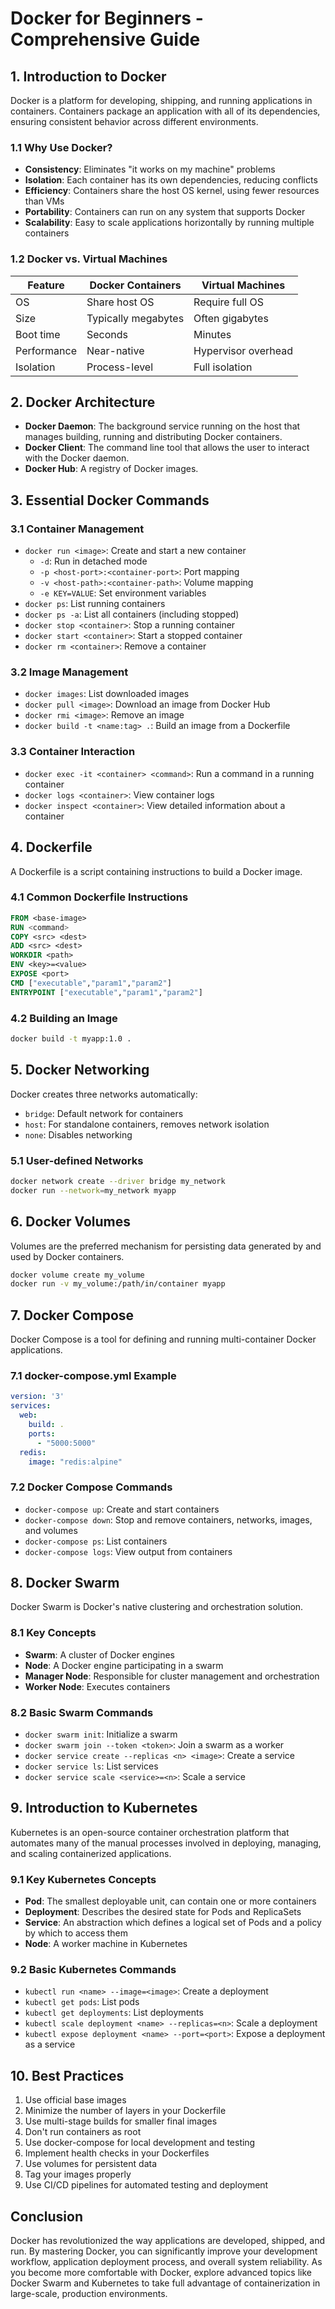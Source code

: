 # Docker for Beginners - Comprehensive Guide

## 1. Introduction to Docker

Docker is a platform for developing, shipping, and running applications in containers. Containers package an application with all of its dependencies, ensuring consistent behavior across different environments.

### 1.1 Why Use Docker?

- **Consistency**: Eliminates "it works on my machine" problems
- **Isolation**: Each container has its own dependencies, reducing conflicts
- **Efficiency**: Containers share the host OS kernel, using fewer resources than VMs
- **Portability**: Containers can run on any system that supports Docker
- **Scalability**: Easy to scale applications horizontally by running multiple containers

### 1.2 Docker vs. Virtual Machines

| Feature | Docker Containers | Virtual Machines |
|---------|-------------------|-------------------|
| OS | Share host OS | Require full OS |
| Size | Typically megabytes | Often gigabytes |
| Boot time | Seconds | Minutes |
| Performance | Near-native | Hypervisor overhead |
| Isolation | Process-level | Full isolation |

## 2. Docker Architecture

- **Docker Daemon**: The background service running on the host that manages building, running and distributing Docker containers.
- **Docker Client**: The command line tool that allows the user to interact with the Docker daemon.
- **Docker Hub**: A registry of Docker images.

## 3. Essential Docker Commands

### 3.1 Container Management

- `docker run <image>`: Create and start a new container
  - `-d`: Run in detached mode
  - `-p <host-port>:<container-port>`: Port mapping
  - `-v <host-path>:<container-path>`: Volume mapping
  - `-e KEY=VALUE`: Set environment variables
- `docker ps`: List running containers
- `docker ps -a`: List all containers (including stopped)
- `docker stop <container>`: Stop a running container
- `docker start <container>`: Start a stopped container
- `docker rm <container>`: Remove a container

### 3.2 Image Management

- `docker images`: List downloaded images
- `docker pull <image>`: Download an image from Docker Hub
- `docker rmi <image>`: Remove an image
- `docker build -t <name:tag> .`: Build an image from a Dockerfile

### 3.3 Container Interaction

- `docker exec -it <container> <command>`: Run a command in a running container
- `docker logs <container>`: View container logs
- `docker inspect <container>`: View detailed information about a container

## 4. Dockerfile

A Dockerfile is a script containing instructions to build a Docker image.

### 4.1 Common Dockerfile Instructions

```dockerfile
FROM <base-image>
RUN <command>
COPY <src> <dest>
ADD <src> <dest>
WORKDIR <path>
ENV <key>=<value>
EXPOSE <port>
CMD ["executable","param1","param2"]
ENTRYPOINT ["executable","param1","param2"]
```

### 4.2 Building an Image

```bash
docker build -t myapp:1.0 .
```

## 5. Docker Networking

Docker creates three networks automatically:

- `bridge`: Default network for containers
- `host`: For standalone containers, removes network isolation
- `none`: Disables networking

### 5.1 User-defined Networks

```bash
docker network create --driver bridge my_network
docker run --network=my_network myapp
```

## 6. Docker Volumes

Volumes are the preferred mechanism for persisting data generated by and used by Docker containers.

```bash
docker volume create my_volume
docker run -v my_volume:/path/in/container myapp
```

## 7. Docker Compose

Docker Compose is a tool for defining and running multi-container Docker applications.

### 7.1 docker-compose.yml Example

```yaml
version: '3'
services:
  web:
    build: .
    ports:
      - "5000:5000"
  redis:
    image: "redis:alpine"
```

### 7.2 Docker Compose Commands

- `docker-compose up`: Create and start containers
- `docker-compose down`: Stop and remove containers, networks, images, and volumes
- `docker-compose ps`: List containers
- `docker-compose logs`: View output from containers

## 8. Docker Swarm

Docker Swarm is Docker's native clustering and orchestration solution.

### 8.1 Key Concepts

- **Swarm**: A cluster of Docker engines
- **Node**: A Docker engine participating in a swarm
- **Manager Node**: Responsible for cluster management and orchestration
- **Worker Node**: Executes containers

### 8.2 Basic Swarm Commands

- `docker swarm init`: Initialize a swarm
- `docker swarm join --token <token>`: Join a swarm as a worker
- `docker service create --replicas <n> <image>`: Create a service
- `docker service ls`: List services
- `docker service scale <service>=<n>`: Scale a service

## 9. Introduction to Kubernetes

Kubernetes is an open-source container orchestration platform that automates many of the manual processes involved in deploying, managing, and scaling containerized applications.

### 9.1 Key Kubernetes Concepts

- **Pod**: The smallest deployable unit, can contain one or more containers
- **Deployment**: Describes the desired state for Pods and ReplicaSets
- **Service**: An abstraction which defines a logical set of Pods and a policy by which to access them
- **Node**: A worker machine in Kubernetes

### 9.2 Basic Kubernetes Commands

- `kubectl run <name> --image=<image>`: Create a deployment
- `kubectl get pods`: List pods
- `kubectl get deployments`: List deployments
- `kubectl scale deployment <name> --replicas=<n>`: Scale a deployment
- `kubectl expose deployment <name> --port=<port>`: Expose a deployment as a service

## 10. Best Practices

1. Use official base images
2. Minimize the number of layers in your Dockerfile
3. Use multi-stage builds for smaller final images
4. Don't run containers as root
5. Use docker-compose for local development and testing
6. Implement health checks in your Dockerfiles
7. Use volumes for persistent data
8. Tag your images properly
9. Use CI/CD pipelines for automated testing and deployment

## Conclusion

Docker has revolutionized the way applications are developed, shipped, and run. By mastering Docker, you can significantly improve your development workflow, application deployment process, and overall system reliability. As you become more comfortable with Docker, explore advanced topics like Docker Swarm and Kubernetes to take full advantage of containerization in large-scale, production environments.
